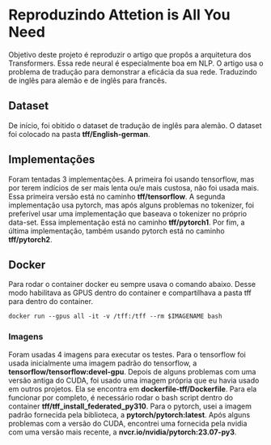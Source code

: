 # Reproduzindo Attetion is All You Need

Objetivo deste projeto é reproduzir o artigo que propôs a arquitetura dos Transformers. Essa rede neural é 
especialmente boa em NLP. O artigo usa o problema de tradução para demonstrar a eficácia da sua rede. Traduzindo de 
inglês para alemão e de inglês para francês.

## Dataset

De início, foi obitido o dataset de tradução de inglês para alemão. O dataset foi colocado na pasta 
**tff/English-german**.

## Implementações

Foram tentadas 3 implementações. A primeira foi usando tensorflow, mas por terem indícios de ser mais lenta ou/e mais
custosa, não foi usada mais. Essa primeira versão está no caminho **tff/tensorflow**. A segunda implementação usa pytorch, 
mas após alguns problemas no tokenizer, foi preferível usar uma implementação que baseava o tokenizer no próprio 
data-set. Essa implementação está no caminho **tff/pytorch1**. Por fim, a última implementação, também usando pytorch está 
no caminho **tff/pytorch2**.

## Docker

Para rodar o container docker eu sempre usava o comando abaixo. Desse modo habilitava as GPUS dentro do container e
compartilhava a pasta tff para dentro do container.

```
docker run --gpus all -it -v /tff:/tff --rm $IMAGENAME bash
```

### Imagens

Foram usadas 4 imagens para executar os testes. Para o tensorflow foi usada inicialmente uma imagem padrão do 
tensorflow, a **tensorflow/tensorflow:devel-gpu**. Depois de alguns problemas com uma versão antiga do CUDA, foi usado uma
imagem própria que eu havia usado em outros projetos. Ela se encontra em **dockerfile-tff/Dockerfile**. Para ela
funcionar por completo, é necessário rodar o bash script dentro do container **tff/tff_install_federated_py310**. Para o 
pytorch, usei a imagem padrão fornecida pela biblioteca, a **pytorch/pytorch:latest**. Após alguns problemas com a versão do
CUDA, encontrei uma fornecida pela nvidia com uma versão mais recente, a **nvcr.io/nvidia/pytorch:23.07-py3**.